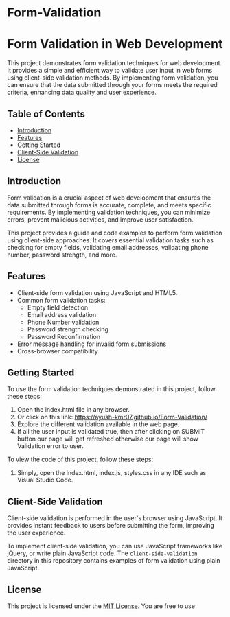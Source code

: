 # Form-Validation

# Form Validation in Web Development

This project demonstrates form validation techniques for web development. It provides a simple and efficient way to validate user input in web forms using client-side validation methods. By implementing form validation, you can ensure that the data submitted through your forms meets the required criteria, enhancing data quality and user experience.

## Table of Contents

- [Introduction](#introduction)
- [Features](#features)
- [Getting Started](#getting-started)
- [Client-Side Validation](#client-side-validation)
- [License](#license)

## Introduction

Form validation is a crucial aspect of web development that ensures the data submitted through forms is accurate, complete, and meets specific requirements. By implementing validation techniques, you can minimize errors, prevent malicious activities, and improve user satisfaction.

This project provides a guide and code examples to perform form validation using client-side approaches. It covers essential validation tasks such as checking for empty fields, validating email addresses, validating phone number, password strength, and more.

## Features

- Client-side form validation using JavaScript and HTML5.
- Common form validation tasks:
  - Empty field detection
  - Email address validation
  - Phone Number validation
  - Password strength checking
  - Password Reconfirmation
- Error message handling for invalid form submissions
- Cross-browser compatibility

## Getting Started

To use the form validation techniques demonstrated in this project, follow these steps:

1. Open the index.html file in any browser.
2. Or click on this link:  https://ayush-kmr07.github.io/Form-Validation/
3. Explore the different validation  available in the web page.
4. If all the user input is validated true, then after clicking on SUBMIT button our page will get refreshed otherwise our page will show Validation error to user.

To view the code of this project, follow these steps:
1. Simply, open the index.html, index.js, styles.css in any IDE such as Visual Studio Code.

## Client-Side Validation

Client-side validation is performed in the user's browser using JavaScript. It provides instant feedback to users before submitting the form, improving the user experience.

To implement client-side validation, you can use JavaScript frameworks like jQuery, or write plain JavaScript code. The `client-side-validation` directory in this repository contains examples of form validation using plain JavaScript.


## License

This project is licensed under the [MIT License](LICENSE). You are free to use
